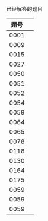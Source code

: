 已经解答的题目

| 题号 |      |
| ---- | ---- |
| 0001 |      |
| 0009 |      |
| 0015 |      |
| 0027 |      |
| 0050 |      |
| 0051 |      |
| 0052 |      |
| 0054 |      |
| 0059 |      |
| 0064 |      |
| 0065 |      |
| 0078 |      |
| 0118 |      |
| 0130 |      |
| 0164 |      |
| 0175 |      |
| 0059 |      |
| 0059 |      |
| 0059 |      |

